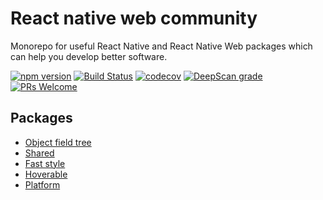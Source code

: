 # React native web community

Monorepo for useful React Native and React Native Web packages which can help you develop better software.

[![npm version](https://badge.fury.io/js/%40rnw-community%2Ffast-style.svg)](https://badge.fury.io/js/%40rnw-community%2Ffast-style)
[![Build Status](https://travis-ci.org/rnw-community/rnw-community.svg?branch=master)](https://travis-ci.org/rnw-community/rnw-community)
[![codecov](https://codecov.io/gh/rnw-community/rnw-community/branch/master/graph/badge.svg)](https://codecov.io/gh/rnw-community/rnw-community)
[![DeepScan grade](https://deepscan.io/api/teams/11119/projects/14033/branches/251011/badge/grade.svg)](https://deepscan.io/dashboard#view=project&tid=11119&pid=14033&bid=251011)
[![PRs Welcome](https://img.shields.io/badge/PRs-welcome-brightgreen.svg?style=flat-square)](http://makeapullrequest.com)

## Packages
- [Object field tree](https://github.com/rnw-community/rnw-community/tree/master/packages/object-field-tree)
- [Shared](https://github.com/rnw-community/rnw-community/tree/master/packages/shared)
- [Fast style](https://github.com/rnw-community/rnw-community/tree/master/packages/fast-style)
- [Hoverable](https://github.com/rnw-community/rnw-community/tree/master/packages/hoverable)
- [Platform](https://github.com/rnw-community/rnw-community/tree/master/packages/platform)
